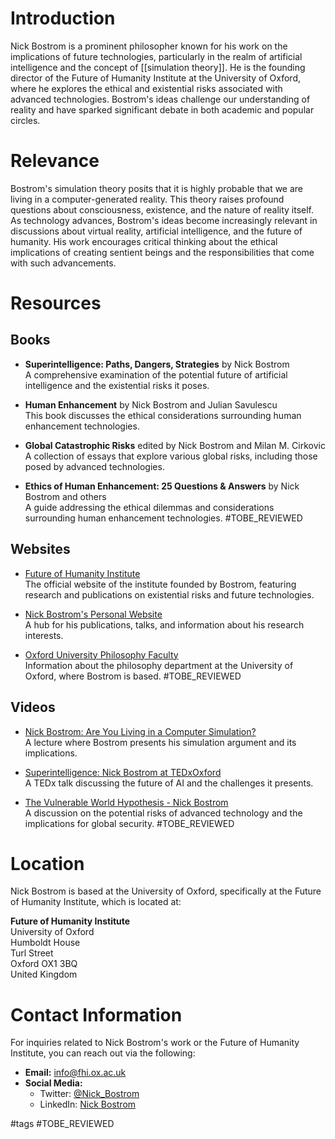# Introduction

Nick Bostrom is a prominent philosopher known for his work on the implications of future technologies, particularly in the realm of artificial intelligence and the concept of [[simulation theory]]. He is the founding director of the Future of Humanity Institute at the University of Oxford, where he explores the ethical and existential risks associated with advanced technologies. Bostrom's ideas challenge our understanding of reality and have sparked significant debate in both academic and popular circles.

# Relevance

Bostrom's simulation theory posits that it is highly probable that we are living in a computer-generated reality. This theory raises profound questions about consciousness, existence, and the nature of reality itself. As technology advances, Bostrom's ideas become increasingly relevant in discussions about virtual reality, artificial intelligence, and the future of humanity. His work encourages critical thinking about the ethical implications of creating sentient beings and the responsibilities that come with such advancements.

# Resources

## Books

- **Superintelligence: Paths, Dangers, Strategies** by Nick Bostrom  
  A comprehensive examination of the potential future of artificial intelligence and the existential risks it poses.

- **Human Enhancement** by Nick Bostrom and Julian Savulescu  
  This book discusses the ethical considerations surrounding human enhancement technologies.

- **Global Catastrophic Risks** edited by Nick Bostrom and Milan M. Cirkovic  
  A collection of essays that explore various global risks, including those posed by advanced technologies.

- **Ethics of Human Enhancement: 25 Questions & Answers** by Nick Bostrom and others  
  A guide addressing the ethical dilemmas and considerations surrounding human enhancement technologies. #TOBE_REVIEWED

## Websites

- [Future of Humanity Institute](https://www.fhi.ox.ac.uk)  
  The official website of the institute founded by Bostrom, featuring research and publications on existential risks and future technologies.

- [Nick Bostrom's Personal Website](http://www.nickbostrom.com)  
  A hub for his publications, talks, and information about his research interests.

- [Oxford University Philosophy Faculty](https://www.philosophy.ox.ac.uk)  
  Information about the philosophy department at the University of Oxford, where Bostrom is based. #TOBE_REVIEWED

## Videos

- [Nick Bostrom: Are You Living in a Computer Simulation?](https://www.youtube.com/watch?v=Y5W1b2g8j4g)  
  A lecture where Bostrom presents his simulation argument and its implications.

- [Superintelligence: Nick Bostrom at TEDxOxford](https://www.youtube.com/watch?v=8pG8Zg7hH5c)  
  A TEDx talk discussing the future of AI and the challenges it presents.

- [The Vulnerable World Hypothesis - Nick Bostrom](https://www.youtube.com/watch?v=6K7W7UO6h3A)  
  A discussion on the potential risks of advanced technology and the implications for global security. #TOBE_REVIEWED

# Location

Nick Bostrom is based at the University of Oxford, specifically at the Future of Humanity Institute, which is located at:

**Future of Humanity Institute**  
University of Oxford  
Humboldt House  
Turl Street  
Oxford OX1 3BQ  
United Kingdom

# Contact Information

For inquiries related to Nick Bostrom's work or the Future of Humanity Institute, you can reach out via the following:

- **Email:** info@fhi.ox.ac.uk
- **Social Media:**  
  - Twitter: [@Nick_Bostrom](https://twitter.com/Nick_Bostrom)  
  - LinkedIn: [Nick Bostrom](https://www.linkedin.com/in/nickbostrom/)

#tags 
#TOBE_REVIEWED
